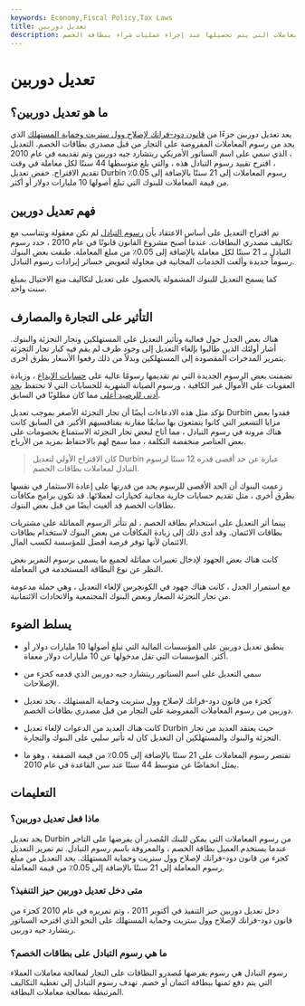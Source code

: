 ```yaml
---
keywords: Economy,Fiscal Policy,Tax Laws
title: تعديل دوربين
description: قدم إجراء فيدرالي يسمى تعديل دوربين قيودًا على رسوم المعاملات التي يتم تحصيلها عند إجراء عمليات شراء ببطاقة الخصم.
---
```


# تعديل دوربين
## ما هو تعديل دوربين؟

يعد تعديل دوربين جزءًا من [قانون دود-فرانك لإصلاح وول ستريت وحماية المستهلك](/dodd-frank-financial-regulatory-reform-bill) الذي يحد من رسوم المعاملات المفروضة على التجار من قبل مصدري بطاقات الخصم. التعديل ، الذي سمي على اسم السناتور الأمريكي ريتشارد جيه دوربين وتم تقديمه في عام 2010 ، اقترح تقييد رسوم التبادل هذه ، والتي بلغ متوسطها 44 سنتًا لكل معاملة في وقت تقديم الاقتراح. خفض تعديل Durbin رسوم المعاملات إلى 21 سنتًا بالإضافة إلى 0.05٪ من قيمة المعاملات للبنوك التي تبلغ أصولها 10 مليارات دولار أو أكثر.

## فهم تعديل دوربين

تم اقتراح التعديل على أساس الاعتقاد بأن [رسوم التبادل](/interchange-rate) لم تكن معقولة وتتناسب مع تكاليف مصدري البطاقات. عندما أصبح مشروع القانون قانونًا في عام 2010 ، حدد رسوم التبادل بـ 21 سنتًا لكل معاملة بالإضافة إلى 0.05٪ من مبلغ المعاملة. طبقت بعض البنوك رسوماً جديدة وألغت الخدمات المجانية في محاولة لتعويض خسائر إيرادات رسوم التبادل.

كما يسمح التعديل للبنوك المشمولة بالحصول على تعديل لتكاليف منع الاحتيال بمبلغ سنت واحد.

## التأثير على التجارة والمصارف

هناك بعض الجدل حول فعالية وتأثير التعديل على المستهلكين وتجار التجزئة والبنوك. أشار أولئك الذين طالبوا بإلغاء التعديل إلى وجود ظرف لم يقم فيه كبار تجار التجزئة بتمرير المدخرات المقصودة إلى المستهلكين وبدلاً من ذلك رفعوا الأسعار بطرق أخرى.

تضمنت بعض الرسوم الجديدة التي تم تقديمها رسومًا عالية على [حسابات الإيداع](/bank-deposits) ، وزيادة العقوبات على الأموال غير الكافية ، ورسوم الصيانة الشهرية للحسابات التي لا تحتفظ [بحد أدنى للرصيد أعلى](/minimum-balance) مما كان مطلوبًا في السابق.

تؤكد مثل هذه الادعاءات أيضًا أن تجار التجزئة الأصغر بموجب تعديل Durbin فقدوا بعض مزايا التسعير التي كانوا يتمتعون بها سابقًا مقارنة بمنافسيهم الأكبر. في السابق كانت هناك مرونة في رسوم التبادل ، مما أتاح لبعض تجار التجزئة الاستمتاع بخصومات على بعض العناصر منخفضة التكلفة ، مما سمح لهم بالاحتفاظ بمزيد من الأرباح.

> كان الاقتراح الأولي لتعديل Durbin عبارة عن حد أقصى قدره 12 سنتًا لرسوم التبادل لمعاملات بطاقات الخصم.

>

زعمت البنوك أن الحد الأقصى للرسوم يحد من قدرتها على إعادة الاستثمار في نفسها بطرق أخرى ، مثل تقديم حسابات جارية مجانية كخيارات لعملائها. قد تكون برامج مكافآت بطاقات الخصم قد ألغيت أيضًا من قبل بعض البنوك.

بينما أثر التعديل على استخدام بطاقة الخصم ، لم تتأثر الرسوم المماثلة على مشتريات بطاقات الائتمان. وقد أدى ذلك إلى زيادة المكافآت من بعض البنوك لاستخدام بطاقات الائتمان لأنها توفر فرصة أفضل للمؤسسة لكسب المال.

كانت هناك بعض الجهود لإدخال تغييرات مماثلة لجميع ما يسمى برسوم التمرير بغض النظر عن نوع البطاقة المستخدمة في المعاملة.

مع استمرار الجدل ، كانت هناك جهود في الكونجرس لإلغاء التعديل ، وهي حملة مدعومة من تجار التجزئة الصغار وبعض البنوك المجتمعية والاتحادات الائتمانية.

## يسلط الضوء

- ينطبق تعديل دوربين على المؤسسات المالية التي تبلغ أصولها 10 مليارات دولار أو أكثر. المؤسسات التي تقل مدخولها عن 10 مليارات دولار معفاة.

- سمي التعديل على اسم السناتور ريتشارد جيه دوربين الذي قدمه كجزء من الإصلاحات.

- كجزء من قانون دود-فرانك لإصلاح وول ستريت وحماية المستهلك ، يحد تعديل دوربين من رسوم المعاملات المفروضة على التجار من قبل مصدري بطاقات الخصم.

- كانت هناك العديد من الدعوات لإلغاء تعديل Durbin حيث يعتقد العديد من تجار التجزئة والبنوك والمستهلكين أن التعديل كان له تأثير سلبي على البنوك والتجارة.

- تقتصر رسوم المعاملات على 21 سنتًا بالإضافة إلى 0.05٪ من قيمة الصفقة ، وهو ما يمثل انخفاضًا عن متوسط 44 سنتًا عند سن القاعدة في عام 2010.

## التعليمات

### ماذا فعل تعديل دوربين؟

يحد تعديل Durbin من رسوم المعاملات التي يمكن للبنك المُصدر أن يفرضها على التاجر عندما يستخدم العميل بطاقة الخصم ، والمعروفة باسم رسوم التبادل. تم تمرير التعديل كجزء من قانون دود-فرانك لإصلاح وول ستريت وحماية المستهلك. يحد التعديل من مبلغ رسوم المعاملة إلى 21 سنتًا بالإضافة إلى 0.05٪ من قيمة المعاملة.

### متى دخل تعديل دوربين حيز التنفيذ؟

دخل تعديل دوربين حيز التنفيذ في أكتوبر 2011 ، وتم تمريره في عام 2010 كجزء من قانون دود-فرانك لإصلاح وول ستريت وحماية المستهلك على النحو الذي اقترحه السناتور ريتشارد جيه دوربين.

### ما هي رسوم التبادل على بطاقات الخصم؟

رسوم التبادل هي رسوم يفرضها مُصدرو البطاقات على التجار لمعالجة معاملات العملاء التي يتم دفع ثمنها ببطاقة ائتمان أو خصم. تهدف رسوم التبادل إلى تغطية التكاليف المرتبطة بمعالجة معاملات البطاقة.

